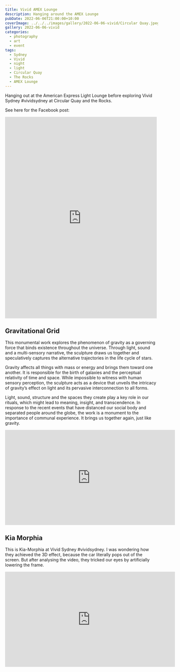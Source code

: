 ```yaml
---
title: Vivid AMEX Lounge
description: Hanging around the AMEX Lounge
pubDate: 2022-06-06T21:00:00+10:00
coverImage: ../../../images/gallery/2022-06-06-vivid/Circular Quay.jpeg
gallery: 2022-06-06-vivid
categories:
  - photography
  - art
  - event
tags:
  - Sydney
  - Vivid
  - night
  - light
  - Circular Quay
  - The Rocks
  - AMEX Lounge
---
```


Hanging out at the American Express Light Lounge before exploring Vivid Sydney #vividsydney at Circular Quay and the Rocks.

See here for the Facebook post:

<iframe src="https://www.facebook.com/plugins/post.php?href=https%3A%2F%2Fwww.facebook.com%2Fchris1.tham%2Fposts%2Fpfbid02q2Ck2Uz83eirSQSw6Pp4oUhkhyRve9ChCACFodTKYzCdsUfVe9Q4jy3jsZHoesDDl&show_text=true&width=500" width="500" height="665" style="border:none;overflow:hidden" scrolling="no" frameborder="0" allowfullscreen="true" allow="autoplay; clipboard-write; encrypted-media; picture-in-picture; web-share"></iframe>

## Gravitational Grid

This monumental work explores the phenomenon of gravity as a governing force that binds existence throughout the universe. Through light, sound and a multi-sensory narrative, the sculpture draws us together and speculatively captures the alternative trajectories in the life cycle of stars.

Gravity affects all things with mass or energy and brings them toward one another. It is responsible for the birth of galaxies and the perceptual relativity of time and space. While impossible to witness with human sensory perception, the sculpture acts as a device that unveils the intricacy of gravity’s effect on light and its pervasive interconnection to all forms.

Light, sound, structure and the spaces they create play a key role in our rituals, which might lead to meaning, insight, and transcendence. In response to the recent events that have distanced our social body and separated people around the globe, the work is a monument to the importance of communal experience. It brings us together again, just like gravity.

<iframe src="https://www.facebook.com/plugins/video.php?height=314&href=https%3A%2F%2Fwww.facebook.com%2Fchris1.tham%2Fvideos%2F596469084974891%2F&show_text=false&width=560&t=0" width="560" height="314" style="border:none;overflow:hidden" scrolling="no" frameborder="0" allowfullscreen="true" allow="autoplay; clipboard-write; encrypted-media; picture-in-picture; web-share" allowFullScreen="true"></iframe>

## Kia Morphia

This is Kia-Morphia at Vivid Sydney #vividsydney. I was wondering how they achieved the 3D effect, because the car literally pops out of the screen. But after analysing the video, they tricked our eyes by artificially lowering the frame.

<iframe src="https://www.facebook.com/plugins/video.php?height=314&href=https%3A%2F%2Fwww.facebook.com%2Fchris1.tham%2Fvideos%2F728796661796073%2F&show_text=false&width=560&t=0" width="560" height="314" style="border:none;overflow:hidden" scrolling="no" frameborder="0" allowfullscreen="true" allow="autoplay; clipboard-write; encrypted-media; picture-in-picture; web-share" allowFullScreen="true"></iframe>
